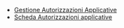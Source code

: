 - [Gestione Autorizzazioni Applicative](Sorgenti/MB/DOC_OGG/P_B£AUA0)
- [Scheda Autorizzazioni applicative](Sorgenti/MB/DOC_SCH/B£AUTO)
